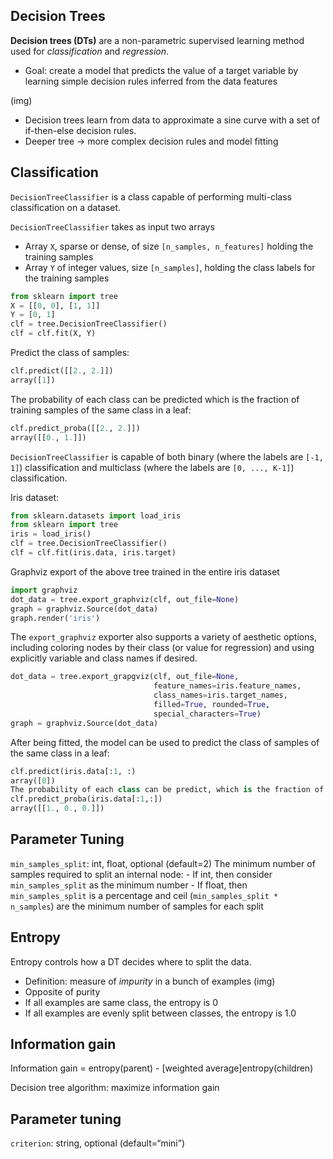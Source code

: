 ## Decision Trees
**Decision trees (DTs)** are a non-parametric supervised learning method used for _classification_ and _regression_. 
- Goal: create a model that predicts the value of a target variable by learning simple decision rules inferred from the data features

(img)
- Decision trees learn from data to approximate a sine curve with a set of if-then-else decision rules.
- Deeper tree -> more complex decision rules and model fitting

## Classification
`DecisionTreeClassifier` is a class capable of performing multi-class classification on a dataset.

`DecisionTreeClassifier` takes as input two arrays
- Array `X`, sparse or dense, of size `[n_samples, n_features]` holding the training samples
- Array `Y` of integer values, size `[n_samples]`, holding the class labels for the training samples

``` python
from sklearn import tree
X = [[0, 0], [1, 1]]
Y = [0, 1]
clf = tree.DecisionTreeClassifier()
clf = clf.fit(X, Y)     
```

Predict the class of samples:

``` python
clf.predict([[2., 2.]])
array([1])
```

The probability of each class can be predicted which is the fraction of training samples of the same class in a leaf:
``` python
clf.predict_proba([[2., 2.]])
array([[0., 1.]])
```


`DecisionTreeClassifier` is capable of both binary (where the labels are `[-1, 1]`) classification and multiclass (where the labels are `[0, ..., K-1]`) classification.

Iris dataset:

``` python
from sklearn.datasets import load_iris
from sklearn import tree
iris = load_iris()
clf = tree.DecisionTreeClassifier()
clf = clf.fit(iris.data, iris.target)
```

Graphviz export of the above tree trained in the entire iris dataset
``` python
import graphviz
dot_data = tree.export_graphviz(clf, out_file=None)
graph = graphviz.Source(dot_data)
graph.render('iris')
```

The `export_graphviz` exporter also supports a variety of aesthetic options, including coloring nodes by their class (or value for regression) and using explicitly variable and class names if desired.
``` python
dot_data = tree.export_grapgviz(clf, out_file=None, 		
                                feature_names=iris.feature_names,
                                class_names=iris.target_names,
                                filled=True, rounded=True,
                                special_characters=True)
graph = graphviz.Source(dot_data)
```

After being fitted, the model can be used to predict the class of samples of the same class in a leaf:
``` python
clf.predict(iris.data[:1, :)
array([0])
The probability of each class can be predict, which is the fraction of training samples of the same class in a leaf:
clf.predict_proba(iris.data[:1,:])
array([[1., 0., 0.]])
```

## Parameter Tuning
`min_samples_split`: int, float, optional (default=2)
	The minimum number of samples required to split an internal node:
	- If int, then consider `min_samples_split` as the minimum number
	- If float, then `min_samples_split` is a percentage and ceil (`min_samples_split * n_samples`) are the minimum number of samples for each split

## Entropy
Entropy controls how a DT decides where to split the data.
- Definition: measure of *impurity* in a bunch of examples
  (img)
- Opposite of purity
- If all examples are same class, the entropy is 0
- If all examples are evenly split between classes, the entropy is 1.0


## Information gain
Information gain = entropy(parent) - [weighted average]entropy(children)

Decision tree algorithm: maximize information gain

## Parameter tuning
`criterion`: string, optional (default=“mini”)